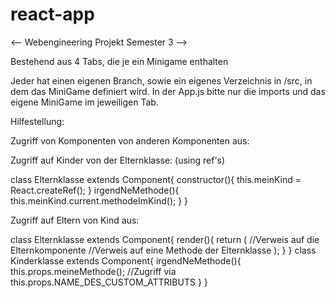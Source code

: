 # react-app

<--     Webengineering Projekt Semester 3    -->

Bestehend aus 4 Tabs, die je ein Minigame enthalten

Jeder hat einen eigenen Branch, sowie ein eigenes Verzeichnis in /src, in dem das MiniGame definiert wird. 
In der App.js bitte nur die imports und das eigene MiniGame im jeweiligen Tab.

Hilfestellung:

Zugriff von Komponenten von anderen Komponenten aus:

Zugriff auf Kinder von der Elternklasse:   (using ref's)

class Elternklasse extends Component{
  constructor(){
    this.meinKind = React.createRef();
  }
  irgendNeMethode(){
    this.meinKind.current.methodeImKind();
  }
}

Zugriff auf Eltern von Kind aus:

class Elternklasse extends Component{
  render(){
    return (
      <meinKind ich={this} /> //Verweis auf die Elternkomponente
      <meinKind meineMethode={this.meineMethode} /> //Verweis auf eine Methode der Elternklasse
    );
  }
}
class Kinderklasse extends Component{
  irgendNeMethode(){
     this.props.meineMethode();    //Zugriff via this.props.NAME_DES_CUSTOM_ATTRIBUTS
  }
}
